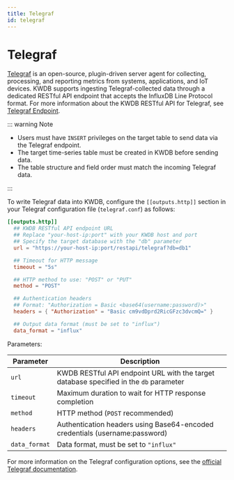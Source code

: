 ```yaml
---
title: Telegraf
id: telegraf
---
```


# Telegraf

[Telegraf](https://www.influxdata.com/time-series-platform/telegraf/) is an open-source, plugin-driven server agent for collecting, processing, and reporting metrics from systems, applications, and IoT devices. KWDB supports ingesting Telegraf-collected data through a dedicated RESTful API endpoint that accepts the InfluxDB Line Protocol format. For more information about the KWDB RESTful API for Telegraf, see [Telegraf Endpoint](../connect-kaiwudb/restful-api/connect-restful-api.md#telegraf-endpoint).

::: warning Note

- Users must have `INSERT` privileges on the target table to send data via the Telegraf endpoint.
- The target time-series table must be created in KWDB before sending data.
- The table structure and field order must match the incoming Telegraf data.

:::

To write Telegraf data into KWDB, configure the `[[outputs.http]]` section in your Telegraf configuration file (`telegraf.conf`) as follows:

```toml
[[outputs.http]]
  ## KWDB RESTful API endpoint URL
  ## Replace "your-host-ip:port" with your KWDB host and port
  ## Specify the target database with the "db" parameter
  url = "https://your-host-ip:port/restapi/telegraf?db=db1"

  ## Timeout for HTTP message
  timeout = "5s"

  ## HTTP method to use: "POST" or "PUT"
  method = "POST"

  ## Authentication headers
  ## Format: "Authorization = Basic <base64(username:password)>"
  headers = { "Authorization" = "Basic cm9vdDprd2RicGFzc3dvcmQ=" }

  ## Output data format (must be set to "influx")
  data_format = "influx"
```

Parameters:

| Parameter | Description |
|-----------|-------------|
| `url` | KWDB RESTful API endpoint URL with the target database specified in the `db` parameter|
| `timeout` | Maximum duration to wait for HTTP response completion|
| `method` | HTTP method (`POST` recommended) |
| `headers` | Authentication headers using Base64-encoded credentials (username:password)|
| `data_format` | Data format, must be set to `"influx"` |

For more information on the Telegraf configuration options, see the [official Telegraf documentation](https://docs.influxdata.com/telegraf/v1/configuration/).